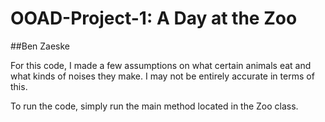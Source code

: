 # OOAD-Project-1: A Day at the Zoo
##Ben Zaeske

For this code, I made a few assumptions on what certain animals eat and what kinds of noises they make. I may not be entirely accurate in terms of this.

To run the code, simply run the main method located in the Zoo class.
